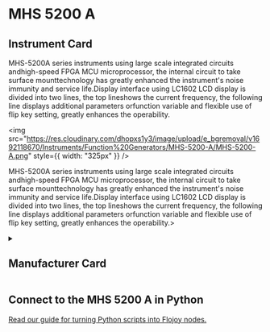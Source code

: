 
# MHS 5200 A

## Instrument Card

<div className="flex">

<div>

MHS-5200A series instruments using large scale integrated circuits andhigh-speed FPGA MCU microprocessor, the internal circuit to take surface mounttechnology has greatly enhanced the instrument's noise immunity and service life.Display interface using LC1602 LCD display is divided into two lines, the top lineshows the current frequency, the following line displays additional parameters orfunction variable and flexible use of flip key setting, greatly enhances the operability.

</div>

<img src="https://res.cloudinary.com/dhopxs1y3/image/upload/e_bgremoval/v1692118670/Instruments/Function%20Generators/MHS-5200-A/MHS-5200-A.png" style={{ width: "325px" }} />

</div>

MHS-5200A series instruments using large scale integrated circuits andhigh-speed FPGA MCU microprocessor, the internal circuit to take surface mounttechnology has greatly enhanced the instrument's noise immunity and service life.Display interface using LC1602 LCD display is divided into two lines, the top lineshows the current frequency, the following line displays additional parameters orfunction variable and flexible use of flip key setting, greatly enhances the operability.>

<details>
<summary><h2>Manufacturer Card</h2></summary>

<img src="https://res.cloudinary.com/dhopxs1y3/image/upload/e_bgremoval/v1692142672/Instruments/Vendor%20Logos/FLOJOY_TEXT.png" style={{ width: "100%", objectFit: "cover" }} />

Could not find. <a href="https://sigrok.org/wiki/MHINSTEK_MHS-5200A">Website</a>.

<ul>
  <li>Headquarters: nan</li>
  <li>Yearly Revenue (millions, USD): nan</li>
</ul>
</details>

## Connect to the MHS 5200 A in Python

[Read our guide for turning Python scripts into Flojoy nodes.](https://docs.flojoy.ai/custom-nodes/creating-custom-node/)

